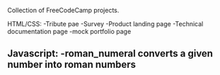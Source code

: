 Collection of FreeCodeCamp projects.

HTML/CSS: 
  -Tribute pae
  -Survey 
  -Product landing page
  -Technical documentation page
  -mock portfolio page
  
  
Javascript: 
  -roman_numeral converts a given number into roman numbers
  -
